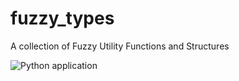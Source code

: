 # fuzzy_types
A collection of Fuzzy Utility Functions and Structures

![Python application](https://github.com/havok2063/fuzzy_types/workflows/Python%20application/badge.svg)
